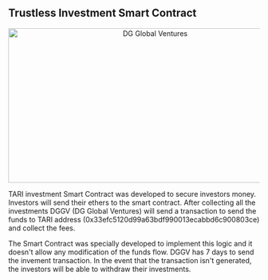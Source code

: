 ## Trustless Investment Smart Contract

<p align="center">
<img src="https://github.com/dggventures/syndicate/blob/master/tari/images/tari-workflow.png" 
alt="DG Global Ventures" width="573" height="309" border="0" align="center" margin-left="10%" />
</p>

TARI investment Smart Contract was developed to secure investors money. Investors will send their ethers to the smart contract. After collecting all the investments DGGV (DG Global Ventures) will send a transaction to send the funds to TARI address (0x33efc5120d99a63bdf990013ecabbd6c900803ce) and collect the fees.

The Smart Contract was specially developed to implement this logic and it doesn't allow any modification of the funds flow. DGGV has 7 days to send the invement transaction. In the event that the transaction isn't generated, the investors will be able to withdraw their investments. 

